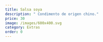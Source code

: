 ```yaml
---
title: Salsa soya
description: " Condimento de origen chino."
price: 30
image: /images/600x400.svg
category: Extras
order: 0
---
```

